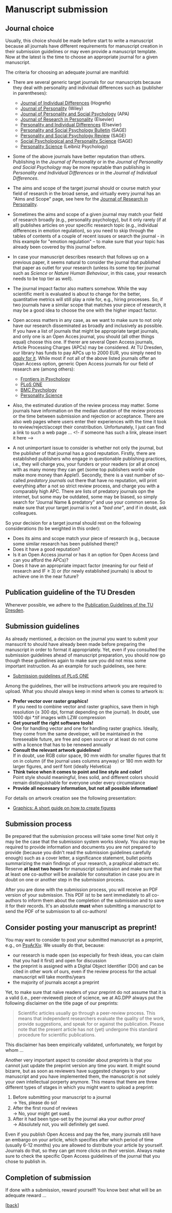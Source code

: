 # Manuscript submission

## Journal choice

Usually, this choice should be made before start to write a manuscript because all journals have different requirements for manuscript creation in their submission guidelines or may even provide a manuscript template.
Now at the latest is the time to choose an appropriate journal for a given manuscript. 

The criteria for choosing an adequate journal are manifold:

- There are several generic target journals for our manuscripts because they deal with personality and individual differences such as (publisher in parentheses):
  - [Journal of Individual Differences](https://www.hogrefe.com/us/journal/journal-of-individual-differences) (Hogrefe)
  - [Journal of Personality](https://onlinelibrary.wiley.com/journal/14676494) (Wiley)
  - [Journal of Personality and Social Psychology](https://www.apa.org/pubs/journals/psp) (APA)
  - [Journal of Research in Personality](https://www.journals.elsevier.com/journal-of-research-in-personality) (Elsevier)
  - [Personality and Individual Differences](https://www.journals.elsevier.com/personality-and-individual-differences) (Elsevier)
  - [Personality and Social Psychology Bulletin](https://journals.sagepub.com/home/psp) (SAGE)
  - [Personality and Social Psychology Review](https://journals.sagepub.com/home/psr) (SAGE)
  - [Social Psychological and Personality Science](https://journals.sagepub.com/home/spp) (SAGE)
  - [Personality Science](https://ps.psychopen.eu/index.php/ps/index) (Leibniz Psychology)

- Some of the above journals have better reputation than others. Publishing in the *Journal of Personality* or in the *Journal of Personality and Social Psychology* may be more reputable than publishing in *Personality and Individual Differences* or in the *Journal of Individual Differences*.
- The aims and scope of the target journal should or course match your field of research in the broad sense, and virtually every journal has an "Aims and Scope" page, see here for the [Journal of Research in Personality](https://www.sciencedirect.com/journal/journal-of-research-in-personality/about/aims-and-scope).
- Sometimes the aims and scope of a given journal may match your field of research broadly (e.g., personality psychology), but it only rarely (if at all) publishes articles on your specific research topic (e.g., individual differences in emotion regulation), so you need to skip through the tables of contents of a couple of recent issues or search the journal - in this example for "emotion regulation" – to make sure that your topic has already been covered by this journal before.
- In case your manuscript describes research that follows up on a previous paper, it seems natural to consider the journal that published that paper as outlet for your research (unless its some top tier journal such as *Science* or *Nature Human Behaviour*, in this case, your research needs to be top tier as well).
- The journal impact factor also matters somehow. While the way scientific merit is evaluated is about to change for the better, quantitative metrics will still play a role for, e.g., hiring processes. So, if two journals have a similar scope that matches your piece of research, it may be a good idea to choose the one with the higher impact factor.
- Open access matters in any case, as we want to make sure to not only have our research disseminated as broadly and inclusively as possible. If you have a list of journals that might be appropriate target journals, and only one is an Open Acces journal, you should (all other things equal) choose this one. If therer are several Open Access journals, Article Processing Charges (APCs) may be considered. At TU Dresden, our library has funds to pay APCs up to 2000 EUR, you simply need to [apply for it](https://www.slub-dresden.de/veroeffentlichen/open-access-finanzieren). While most if not all of the above listed journals offer an Opan Access option, generic Open Access journals for our field of research are (among others):
  - [Frontiers in Psychology](https://www.frontiersin.org/journals/psychology)
  - [PLoS ONE](https://journals.plos.org/plosone/)
  - [BMC Psychology](https://bmcpsychology.biomedcentral.com)
  - [Personality Science](https://ps.psychopen.eu/index.php/ps/index)<br>
  

- Also, the estimated duration of the review process may matter. Some journals have information on the median duration of the review process or the time between submission and rejection or acceptance. There are also web pages where users enter their experiences with the time it took to review/reject/accept their constribution. Unfortunately, I just can find a link to such a web page ... <!- if someone has such a link, please insert it here -->  
- A not unimportant issue to consider is whether not only the journal, but the publisher of that journal has a good reputation. Firstly, there are established publishers who engage in questionable publishing practices, i.e., they will charge you, your funders or your readers (or all at once) with as many money they can get (some top publishers world-wide make more money than Apple!). Secondly, there is a vast number of so-called *predatory journals* out there that have no reputation, will print everything after a not so strict review process, and charge you with a comparably high APC. There are lists of predatory journals opn the internet, but some may be outdated, some may be biased, so simply search for "Journal Name & predatory" and use your common sense. So make sure that your target journal is not a *"bad one"*, and if in doubt, ask colleagues.

So your decision for a target journal should rest on the following considerations (to be weighted in this order):

- Does its aims and scope match your piece of research (e.g., because some similar research has been published there)?
- Does it have a good reputation?
- Is it an Open Access journal or has it an option for Open Access (and can you afford the APCs)?
- Does it have an appropriate impact factor (meaning for our field of research and IF &ge; 3) or (for newly established journals) is about to achieve one in the near future?  


## Publication guideline of the TU Dresden

Whenever possible, we adhere to the [Publication Guidelines of the TU Dresden](https://tu-dresden.de/forschung-transfer/forschungsinformationen/publikationsrichtlinien).

## Submission guidelines

As already mentioned, a decision on the journal you want to submit your mansucrit to should have already been made before preparing the manuscript in order to format it appropriately. Yet, even if you consulted the submission guidelines ahead of manuscript preparation, you should now go though these guidelines again to make sure you did not miss some important instruction. As an example for such guidelines, see here:

- [Submission guidelines of PLoS ONE](https://journals.plos.org/plosone/s/submission-guidelines)

Among the guidelines, ther will be instructions artwork you are required to upload. What you should always keep in mind when is comes to artwork is:
- **Prefer vector over raster graphics!**<br>
If you need to combine vector and raster graphics, save them in high resolution (≥ 300 dpi, format depending on the journal). In doubt, use 1000 dpi *.tif images with LZW compression
- **Get yourself the right software tools!**<br>
One for handling vector and one for handling raster graphics. Ideally, they come from the same developer, will be maintained in the foreseeable future, are free and open source or at least do not come with a licence that has to be renewed annually
- **Consult the relevant artwork guidelines!**<br>
If in doubt, use RGB color space, 90 mm width for smaller figures that fit on in column (if the journal uses columns anyway) or 180 mm width for larger figures, and serif font (ideally Helvetica)
- **Think twice when it comes to point and line style and color!**<br>
Point style should meaningful, lines solid, and different colors should remain distinguishable for everyone under every circumstance
- **Provide all necessary information, but not all possible information!**

For details on artwork creation see the following presentation:

- [Graphics: A short guide on how to create figures](https://github.com/alex-strobel/DPP-LabManual/blob/main/Research/Administration/Workflow_research_projects/Resources/Graphics/DPP_LM_Graphics.pdf)

## Submission process

Be prepared that the submission process will take some time! Not only it may be the case that the submission system works slowly. You also may be required to provide information and documents you are not prepared to provide (because you didn't read the submission guidelines carefully enough) such as a cover letter, a significance statement, bullet points summarizing the main findings of your research, a praphical abstract etc. Reserve **at least two hours** for manuscript submission and make sure that at least one co-author will be available for consultation in case you are in doubt on one or another step in the submission process.

After you are done with the submission process, you will receive an PDF version of your submission. This PDF ist to be sent immediately to all co-authors to inform them about the completion of the submission and to save it for their records. It's an absolute **must** when submitting a manuscript to send the PDF of te submission to all co-authors!  
## Consider posting your manuscript as preprint!

You may want to consider to post your submitted manuscript as a preprint, e.g., on [PsyArXiv](https://psyarxiv.com). We usually do that, because:

- our research is made open (so especially for fresh ideas, you can claim that you had it first) and open for discussion
- the preprint is assigned with a Digital Object Identifier (DOI) and can be cited in other work of ours, even if the review process for the actual manuscript will take months/years 
- the majority of journals accept a preprint

Yet, to make sure that naïve readers of your preprint do not assume that it is a valid (i.e., peer-reviewed) piece of science, we at AG.DPP always put the following disclaimer on the title page of our preprints:

> Scientific articles usually go through a peer-review process. This means that independent researchers evaluate the quality of the work, provide suggestions, and speak for or against the publication. Please note that the present article has not (yet) undergone this standard procedure for scientific publications.

This disclaimer has been empirically validated, unfortunately, we forgot by whom ... <!-- if someone knows, please add ref. -->

Another very important aspect to consider about preprints is that you cannot just update the preprint version any time you want.
It might sound bizarre, but as soon as reviewers have suggested changes to your manuscript and you have implemented them, the manuscript is not solely your own intellectual porperty anymore.
This means that there are three different types of stages in which you might want to upload a preprint:

1. Before submitting your manuscript to a journal<br>
&rarr; Yes, please do so!
2. After the first round of reviews<br>
&rarr; No, your might get sued.
3. After it had been type-set by the journal aka your *author proof*<br>
&rarr; Absolutely not, you will definitely get sued.

Even if you publish Open Access and pay the fee, many journals still have an embargo on your article, which specifies after which period of time (usually 6-12 months) you are allowed to distribute your article by yourself.
Journals do that, so they can get more clicks on *their* version.
Always make sure to check the specific Open Access guidelines of the journal that you chose to publish in.

## Completion of submission

If done with a submission, reward yourself! You know best what will be an adequate reward ...  

[[back](00_How_to_organize_a_research_project.md#organization-of-this-manual)]
